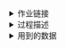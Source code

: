 <details>
 
<summary>作业链接</summary>

##### 作业链接

中国电影银幕之变  https://github.com/wangsihan98/homework/blob/master/final-homework.md

</details>

<details>
 
<summary>过程描述</summary>

##### 选题想法、资料搜集过程

作业是在11月20日之前布置的，我按照一个月的时间进行了计划，并按照整它有序进行。以下是我的安排。

> 11.20-11.29：查资料 </br>
11.29-12.1：定选题思路</br>
12.2-12.8：写文字内容,周一、周二、周三每天各一部分，周四周五写开头结尾，周末修改</br>
12.9-12.13：作图，一天1-2张图，周五给老师看，听取意见</br>
12.14-12.19：修改文字和图片

因为我很喜欢看电影和书，所以打算从热爱出发探索选题内容。之前想了三个方向：电影院数量、电影的审批、文本内容分析。

电影院数量这个选题原本是想整理全国大、小城市电影院的数量，和国外对比，来展现国内电影资源分配的不均衡以及观众观影水平的参差不齐。但我查完资料之后，发现现在二三线城市电影院数量增长，反而是大城市将要达到饱和。

电影审批这个题，是来源于我在国家电影局看到的公报，他们会把每个月审批通过了什么电影公布出来，我想去算一下真正上映的和审批通过的比例，以及统计审批通过电影的类型和内容。但有些电影网络上仍然搜不到信息，而且这样的审批与国家的政策有很大的关系，所以我放弃了这个选题。

第三个想法是文本内容分析，比如改编电影、系列电影电视剧、谍战片或者作家文本分析，这个看上去很有意思，但因为工作量很大，而且没有相关的数据，所以我也放弃了。

最终，我重新查找和整理了电影院数量的选题。

我一般会在微信公众号、网上搜索引擎、图书馆书籍、论文这四个方面搜索资料。

我在图书馆借阅了《品牌影院经营——上海大光明光影80年》、《院线经营管理》、《大光明•光影八十年》、《2013中国电影市场报告》、《县级影院建设与改造问题研究》、《空间与记忆 中国影院文化研究》、《电影票房营销》等几本书，从中了解电影院现状，寻找思路，把有趣的地方标记并记录下来，同时记下其中的数据和数据来源。正文中关于上海上世纪电影院的地理位置状况就是我从《品牌影院经营——上海大光明光影80年》《大光明·光影八十年》发现的，我还从书籍的注释中找到了一些电影数据网站，比如MPAA（美国电影协会）、NATO（美国影院业主协会）、法国国家电影中心（CNC）等国外数据信息网站。

关于电影院的论文，我也阅读的比较多与杂。因为还没找准具体的方向，所以关于电影院的发展历史、去电影院的心理动因和全国电影院现状的论文都读了很多。

微信公众号和网上的文章大多都是关于电影票房的分析，但我觉得现在关于电影票房的数据新闻非常多，我无法做出最优秀的作品，所以在看资料的时候尽量避开了和票房有关的信息。

我把所有有趣的点和思路整理到一个word里面，包括电影建筑的变化、历经风霜的电影院、好莱坞八大片厂电影院、2001年《关于改革点映发行放映机制的实施细则》、电影院赚钱的几种方式、家庭影院汽车影院……最后，我舍弃与补充了其中的某些点，形成了第一版选题思路。

期间，我还向中国电影家协会索要了中国每年电影上映数量的具体数据，因为各商业平台统计的数据有出入，我需要一个最准确的数据，但并未得到回复。

##### 确定内容框架的过程

由于电影院这个题很大，能说的方面很多，所以我前后反复，修改出三版内容思路。

第一版。

>主题：人们为什么去电影院</br>
第一个小标题主要是从历史角度分析原因，写电影院的出现，举出中国比较早的几个电影院，比如上海大光明大戏院。</br>
第二部分，是写现代电影院的环境和技术，比如屏幕长宽比的变化，比如《敦刻尔克》需要的长宽比很少有电影院能满足，还有120帧的电影也不是所有电影院屏幕都可以满足的。</br>
第三部分，主要是看大、中城市的电影院和屏幕的增长，小城市电影院增长比大城市多（其实我看的几本书都是2010年前写的，所以里面的小城市电影院要比大城市落后、增速慢，但这几年确实发生了一些变化），但非常落后的地区电影院还是难以维系经营，于是可以再讨论一下电影院的收入来源，最后再点一下那个脱贫攻坚战星光行动。

在询问过老师的意见之后，觉得思路太散，没有统一的主题，所以我又修改，打算通过一个关键词把各部分串起来，第二版和第三版是用不同的思路形式贯穿起来的。

第二版。

>主题：电影银幕之变</br>
1.屏幕的物理规格</br>
从黑白电影到彩色再到3D、巨幕、120帧</br>
长宽比从最初的4:3到1.375的学院比，再到非常宽的银幕</br>
2.屏幕的放映内容</br>
中国电影屏幕数量逐渐增多，2018年数量成为世界首位，但人均银幕数量低，放映电影的种类也比不上美国</br>
3.屏幕的放映地区</br>
从最早的电影院及其位置，写到现在的脱贫攻坚战星光行动，去边远的地区建电影院

第三版。

>主题：银幕和票房数量增长背后</br>
中国银幕数量变化，近几年居世界第一。中国票房变化，居世界第一。</br>
1.是人均银幕数量的低下</br>
我们是每1.8万人拥有一张银幕（仅以城镇人口计算），北美是每8000人拥有一张银幕，两者之间还有一倍的差距。 </br>
2.是电影放映数量低下</br>
2018年中国共上映516部新片，而美国有700多部，电影类型也更为多样。</br>
3.是人均观影次数的低下</br>
中国的年人均观影人次1.23追近了日本的1.33，还远不及北美的3.59和韩国的4.24。</br>
4.电影票的价位高</br>
对比电影票平均价格和居民每月平均收入，中国是票价最高的。

当时，对于第二版和第三版的思路，我无从抉择，觉得第二个更有意思，但第三个数据更扎实，在询问老师后，选择了更有意思的第二个。

在后来写作的时候，我又进行了微调，把“屏幕的放映内容”移到了最后，在里面又添加了第三版中的数据内容，更名为“屏幕的数量变化”。

文字稿和图片基本完成后，我再次询问老师的意见，修改了二三部分的结构，使得逻辑更加通顺。原本第二部分中，我只写了1930年代的上海电影院位置和2001年之后的院线制，忽略了中间的跨度，所以我又查找了院线制出现之前电影院的状况，做了过渡。原来的第三部分中有大量的数据，其密集程度会让读者反应不过来或者觉得无趣，所以，我在之前“人均银幕数量、电影放映数量、人均观影人次、电影票价位高”的基础上，加了人们对当今电影市场发展迅速的感受，并去掉了电影票价这一部分，使得数据变得松散，更容易阅读。

##### 视觉呈现的选择

我在写文字稿的时候就考虑到了作图的内容和排列的位置。随着这门课的开展，我一直在思考文字与图片的关系，一开始我觉得先把数据可视化比较重要，所以先做图后写稿件，导致文字质量不高，后来课上进行作业展示的时候，我突然发现图片其实没那么重要，它起到的是解释与说明的功能，是对文章的锦上添花，无需太过注重能否做出炫酷的图片，所以我后来以文字为主，在此基础之上再作图。

作为一个没做过长图、不太会用PS、色彩搭配没有实操过的人，我觉得能把图做的风格统一是很难的。

这次作业中，我一共做了六个图，包括每个年代不同的银幕比例、cinity杜比60帧影厅的数量、上世纪30年代上海影厅建立的位置、天堂电影院建立地点与时间、银幕数量变化、中美电影上映数量差距。

我在一开始就注意到了风格的问题，所以对字体进行了统一，但因为图片素材不一样，有的是卡通图片，有的是老旧的地图，有的是软件导出的数据图，所以风格和形式上还有很大的差距。

在完成第一版图片之后，我根据老师的意见对每一张图片进行了修改。

第一张图片我把排版调整了一下，原先的图片都排在一侧，但由于长宽比差距不大，所以导致大部分数字都挤在一起，改第二版时，我把图片左右交叉放了一下，比之前美观，数字也不会挤在一起了。

第二张图，我原本做的是一个简单的柱形图，每个类型的影厅对应一个数值，但因为只有5个数据点，老师建议我换成别的样式，所以我用气泡的形式做了一个图，气泡的大小代表数量，数量越多气泡越大的颜色越淡，气泡中加上影厅的标志，以及可以放映的规格，并突出显示影厅的数量。

第三张图是1930年代上海的地图，因为是在下载的地图上直接加的点，原地图上有很多杂乱的标识和线，导致我标上去的点不够突出。修改的时候，我用PS把原地图上的标记去掉了，并改换了我标上去的图标形状，改成与老旧地图风格符合的图案。为了突出这些点，我还把电影院集中的区域标成了高亮。

第四张图，我在标准地图服务网站下载的地图原本标注了省市，为了使我的标注显得清晰，我在PS里擦掉了这些文字，使得地图上只有各省的轮廓，但我在标注时把文字放在了图中，还是非常杂乱，所以改第二版的时候，只在地图上进行了标注，把时间和地点放在了地图之外。

第五张图，我做的是象形条形图，一个图标代表4000块屏幕。因为找不到更好的折线图表达方式，所以我没对这个图进行大的修改，只是加上了数据。

第六张图是我在hanabi里做完后导出修改的，我在PS里把hanabi给的字体和颜色改了，加了图例和单位。

除此之外，我想说一下做这次选题的感受。我感觉这不是自己擅长的领域，所以比大家都要提前开始紧张和想选题，觉得可以用时间来弥补自身的不足。找到一个好的选题相当于成功了一大半，但由于我需要往下推进，所以必须在固定的时间内定出选题思路，尽管这时候想出来的可能不是最好的，但我真的无法在距离DDL只剩一周的时间内完成这一系列操作。我通常会通过反复不断的修改，来使作业更加完美，弥补前期选题可能不够优秀的缺点。这样看来，我算一个比较求稳、较为刻板的人。尽管我在上周上课的时候又萌生了新的想法，想做我非常喜欢的话剧《恋爱的犀牛》的可视化，但看着仅剩一周的时间和其他的DDL，我望而却步，只恨自己没有在最初想到它。我可能就是没有这种放弃前三周所有准备的勇气，去开始一个新的尝试。

我通常习惯老师一布置作业就开始写，这样每天写一点，后期不断地修改，每天任务既不重，作业完成的也能比较好。但当接近DDL时，我会觉得劳累，因为战线拉得太长，付出的时间也很多，但每次我都是咬咬牙就过去了。我不知道我这样的写作业方式算不算好，但我相信努力还是会有收获的。

##### 参考资料（链接或文件）

1. 解读电影银幕宽高比-历史与变化
https://www.vmovier.com/44816/

2. 4:3、16:9、2.39:1、1.85:1....这些数字怎么来的，怎么算你真清楚吗？
https://107cine.com/stream/98256/

3. 科普：可以看4k 120帧的影院
https://movie.douban.com/subject/3097572/discussion/616450085/

4. 一文看懂电影宽高比发展史
https://107cine.com/stream/109778/

5. 《品牌影院经营——上海大光明光影80年》，余佳丽著，上海交通大学出版社。

6. 《院线经营管理》，余剑红、吴曼芳编著，中国电影出版社。

7. 《电影票房营销》，夏卫国著，中国电影出版社。

8. 《县级影院建设与改造问题研究》，于丽、刘扬、王煊编著，中国电影出版社。

</details>

<details>
 
<summary>用到的数据</summary>

#### 用到的数据（链接或文件）

1. cinity官方微博
https://weibo.com/p/1006067021923951/home?from=page_100606&mod=TAB#place

2. 《品牌影院经营——上海大光明光影80年》，余佳丽著，上海交通大学出版社。

3. 中国电影发行放映协会网站
http://www.chinafilm.org.cn/Item/list.asp?id=1665

4. 艺恩网《2018中国电影市场城市热度趋势报告》
http://www.endata.com.cn/Market/reportDetail.html?bid=1d033646-ad2c-4785-8f03-f21cafce8f51

5. 天堂电影院共建计划官方微博
https://weibo.com/paradisecinema2018?topnav=1&wvr=6&topsug=1&is_all=1

6. 国家统计局《文化事业繁荣兴盛 文化产业快速发展——新中国成立70周年经济社会发展成就系列报告之八》
http://www.stats.gov.cn/tjsj/zxfb/201907/t20190724_1681393.html

7. 美国电影协会（MPAA）
https://www.afi.com/

8. 《2019中国电影产业研究报告》，中国电影出版社。

9. 中国电影数据信息网
https://zgdypw.cn/#/root.html

10. 《电影票房营销》，夏卫国著，中国电影出版社，199页，部分国家和地区（主要城市）电影票价与月人均GNP对比。

11. 国家电影局 
http://www.chinafilm.gov.cn/

12. 标准地图服务
http://bzdt.ch.mnr.gov.cn/index.html

13. 《大光明•光影八十年》，上海大光明电影院有限公司编，同济大学出版社，P20。

</details>
